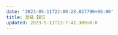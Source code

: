 ```yaml
---
date: '2023-05-11T23:00:28.027790+08:00'
title: 友链【新】
updated: 2023-5-11T23:7:41.389+8:0
---
```

<div id="qexo-friends"></div>

<script>loadQexoFriends("qexo-friends", "https://admin.202271.xyz")</script>
